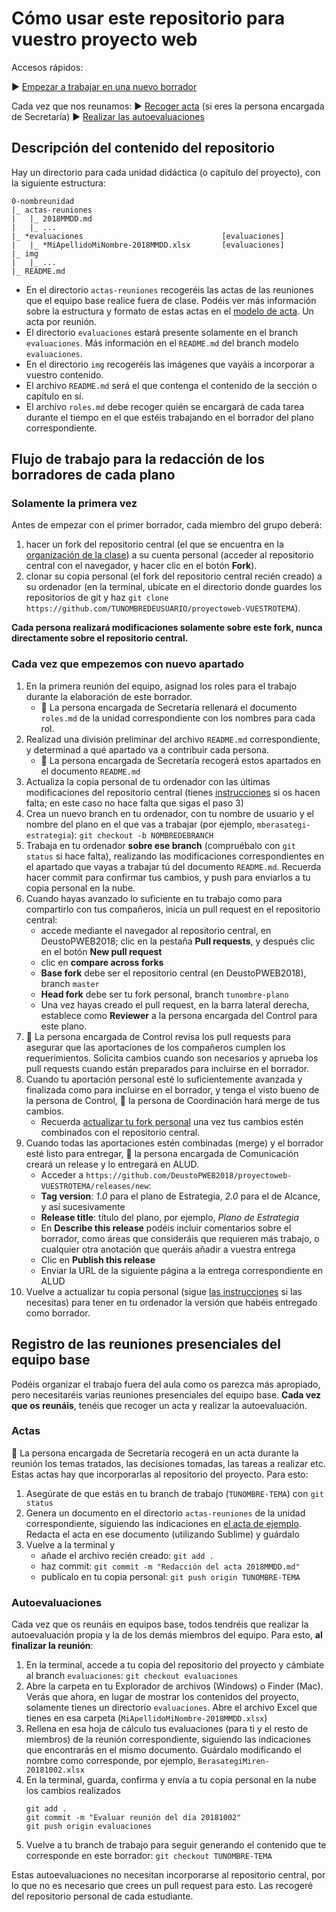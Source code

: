 # Cómo usar este repositorio para vuestro proyecto web

Accesos rápidos:

:arrow_forward: [Empezar a trabajar en una nuevo borrador](#cada-vez-que-empezemos-con-nuevo-apartado)

Cada vez que nos reunamos:
:arrow_forward: [Recoger acta](#actas) (si eres la persona encargada de Secretaría)
:arrow_forward: [Realizar las autoevaluaciones](#autoevaluaciones)

## Descripción del contenido del repositorio 

Hay un directorio para cada unidad didáctica (o capítulo del proyecto), con la siguiente estructura:

```
0-nombreunidad
|_ actas-reuniones
|   |_ 2018MMDD.md
|   |_ ...
|_ *evaluaciones                               [evaluaciones]
|   |_ *MiApellidoMiNombre-2018MMDD.xlsx       [evaluaciones]
|_ img
|   |_ ...   
|_ README.md
```

- En el directorio `actas-reuniones` recogeréis las actas de las reuniones que el equipo base realice fuera de clase. Podéis ver más información sobre la estructura y formato de estas actas en el [modelo de acta](1-estrategia/actas-reuniones/2018MMDD.md). Un acta por reunión.
- El directorio `evaluaciones` estará presente solamente en el branch `evaluaciones`. Más información en el `README.md` del branch modelo `evaluaciones`.
- En el directorio `img` recogeréis las imágenes que vayáis a incorporar a vuestro contenido.
- El archivo `README.md` será el que contenga el contenido de la sección o capítulo en sí.
- El archivo `roles.md` debe recoger quién se encargará de cada tarea durante el tiempo en el que estéis trabajando en el borrador del plano correspondiente. 

## Flujo de trabajo para la redacción de los borradores de cada plano 

### Solamente la primera vez

Antes de empezar con el primer borrador, cada miembro del grupo deberá:

1. hacer un fork del repositorio central (el que se encuentra en la [organización de la clase](https://github.com/DeustoPWEB2018)) a su cuenta personal (acceder al repositorio central con el navegador, y hacer clic en el botón **Fork**). 
2. clonar su copia personal (el fork del repositorio central recién creado) a su ordenador (en la terminal, ubícate en el directorio donde guardes los repositorios de git y haz `git clone https://github.com/TUNOMBREDEUSUARIO/proyectoweb-VUESTROTEMA`). 
 
**Cada persona realizará modificaciones solamente sobre este fork, nunca directamente sobre el repositorio central.**

### Cada vez que empezemos con nuevo apartado

1. En la primera reunión del equipo, asignad los roles para el trabajo durante la elaboración de este borrador.
    - :memo: La persona encargada de Secretaría rellenará el documento `roles.md` de la unidad correspondiente con los nombres para cada rol.
2. Realizad una división preliminar del archivo `README.md` correspondiente, y determinad a qué apartado va a contribuir cada persona. 
    - :memo: La persona encargada de Secretaría recogerá estos apartados en el documento `README.md`
2. Actualiza la copia personal de tu ordenador con las últimas modificaciones del repositorio central (tienes [instrucciones](https://deustopweb2018.github.io/actualizar-fork) si os hacen falta; en este caso no hace falta que sigas el paso 3)
3. Crea un nuevo branch en tu ordenador, con tu nombre de usuario y el nombre del plano en el que vas a trabajar (por ejemplo, `mberasategi-estrategia`): `git checkout -b NOMBREDEBRANCH`
4. Trabaja en tu ordenador **sobre ese branch** (compruébalo con `git status` si hace falta), realizando las modificaciones correspondientes en el apartado que vayas a trabajar tú del documento `README.md`. Recuerda hacer commit para confirmar tus cambios, y push para enviarlos a tu copia personal en la nube.
5. Cuando hayas avanzado lo suficiente en tu trabajo como para compartirlo con tus compañeros, inicia un pull request en el repositorio central:
    - accede mediante el navegador al repositorio central, en DeustoPWEB2018; clic en la pestaña **Pull requests**, y después clic en el botón **New pull request**
    - clic en **compare across forks**
    - **Base fork** debe ser el repositorio central (en DeustoPWEB2018), branch `master`
    - **Head fork** debe ser tu fork personal, branch `tunombre-plano`
    - Una vez hayas creado el pull request, en la barra lateral derecha, establece como **Reviewer** a la persona encargada del Control para este plano.
6. :memo: La persona encargada de Control revisa los pull requests para asegurar que las aportaciones de los compañeros cumplen los requerimientos. Solicita cambios cuando son necesarios y aprueba los pull requests cuando están preparados para incluirse en el borrador.
7. Cuando tu aportación personal esté lo suficientemente avanzada y finalizada como para incluirse en el borrador, y tenga el visto bueno de la persona de Control, :memo: la persona de Coordinación hará merge de tus cambios. 
    - Recuerda [actualizar tu fork personal](https://deustopweb2018.github.io/actualizar-fork) una vez tus cambios estén combinados con el repositorio central.
8. Cuando todas las aportaciones estén combinadas (merge) y el borrador esté listo para entregar, :memo: la persona encargada de Comunicación creará un release y lo entregará en ALUD. 
    - Acceder a `https://github.com/DeustoPWEB2018/proyectoweb-VUESTROTEMA/releases/new`:
    - **Tag version**: _1.0_ para el plano de Estrategia, _2.0_ para el de Alcance, y así sucesivamente
    - **Release title**: título del plano, por ejemplo, _Plano de Estrategia_
    - En **Describe this release** podéis incluir comentarios sobre el borrador, como áreas que consideráis que requieren más trabajo, o cualquier otra anotación que queráis añadir a vuestra entrega
    - Clic en **Publish this release**
    - Enviar la URL de la siguiente página a la entrega correspondiente en ALUD
9. Vuelve a actualizar tu copia personal (sigue [las instrucciones](https://deustopweb2018.github.io/actualizar-fork) si las necesitas) para tener en tu ordenador la versión que habéis entregado como borrador.

## Registro de las reuniones presenciales del equipo base

Podéis organizar el trabajo fuera del aula como os parezca más apropiado, pero necesitaréis varias reuniones presenciales del equipo base. **Cada vez que os reunáis**, tenéis que recoger un acta y realizar la autoevaluación.

### Actas

:memo: La persona encargada de Secretaría recogerá en un acta durante la reunión los temas tratados, las decisiones tomadas, las tareas a realizar etc. Estas actas hay que incorporarlas al repositorio del proyecto. Para esto:

1. Asegúrate de que estás en tu branch de trabajo (`TUNOMBRE-TEMA`) con `git status`
2. Genera un documento en el directorio `actas-reuniones` de la unidad correspondiente, siguiendo las indicaciones en [el acta de ejemplo](1-estrategia/actas-reuniones/2018MMDD.md). Redacta el acta en ese documento (utilizando Sublime) y guárdalo
3. Vuelve a la terminal y
    - añade el archivo recién creado: `git add .`
    - haz commit: `git commit -m "Redacción del acta 2018MMDD.md"`
    - publícalo en tu copia personal: `git push origin TUNOMBRE-TEMA`

### Autoevaluaciones

Cada vez que os reunáis en equipos base, todos tendréis que realizar la autoevaluación propia y la de los demás miembros del equipo. Para esto, **al finalizar la reunión**:

1. En la terminal, accede a tu copia del repositorio del proyecto y cámbiate al branch `evaluaciones`: `git checkout evaluaciones`
2. Abre la carpeta en tu Explorador de archivos (Windows) o Finder (Mac). Verás que ahora, en lugar de mostrar los contenidos del proyecto, solamente tienes un directorio `evaluaciones`. Abre el archivo Excel que tienes en esa carpeta (`MiApellidoMiNombre-2018MMDD.xlsx`)
3. Rellena en esa hoja de cálculo tus evaluaciones (para ti y el resto de miembros) de la reunión correspondiente, siguiendo las indicaciones que encontrarás en el mismo documento. Guárdalo modificando el nombre como corresponde, por ejemplo, `BerasategiMiren-20181002.xlsx`
4. En la terminal, guarda, confirma y envía a tu copia personal en la nube los cambios realizados
    ```
    git add .
    git commit -m "Evaluar reunión del día 20181002"
    git push origin evaluaciones
    ```
5. Vuelve a tu branch de trabajo para seguir generando el contenido que te corresponde en este borrador: `git checkout TUNOMBRE-TEMA`

Estas autoevaluaciones no necesitan incorporarse al repositorio central, por lo que no es necesario que crees un pull request para esto. Las recogeré del repositorio personal de cada estudiante.